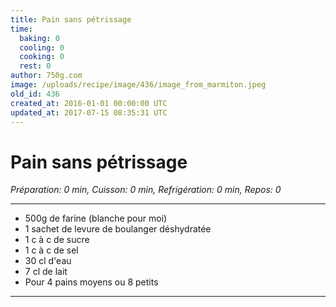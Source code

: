 ```yaml
---
title: Pain sans pétrissage
time:
  baking: 0
  cooling: 0
  cooking: 0
  rest: 0
author: 750g.com
image: /uploads/recipe/image/436/image_from_marmiton.jpeg
old_id: 436
created_at: 2016-01-01 00:00:00 UTC
updated_at: 2017-07-15 08:35:31 UTC
---
```


# Pain sans pétrissage

_Préparation: 0 min, Cuisson: 0 min, Refrigération: 0 min, Repos: 0_

---

- 500g de farine (blanche pour moi)
- 1 sachet de levure de boulanger déshydratée
- 1 c à c de sucre
- 1 c à c de sel
- 30 cl d'eau
- 7 cl de lait
- Pour 4 pains moyens ou 8 petits

---
